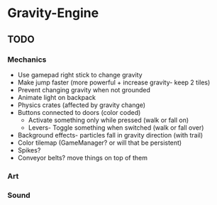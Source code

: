# Gravity-Engine

## TODO

### Mechanics

- Use gamepad right stick to change gravity
- Make jump faster (more powerful + increase gravity- keep 2 tiles)
- Prevent changing gravity when not grounded
- Animate light on backpack
- Physics crates (affected by gravity change)
- Buttons connected to doors (color coded)
	- Activate something only while pressed (walk or fall on)
	- Levers- Toggle something when switched (walk or fall over)
- Background effects- particles fall in gravity direction (with trail)
- Color tilemap (GameManager? or will that be persistent)
- Spikes?
- Conveyor belts? move things on top of them

### Art

### Sound
